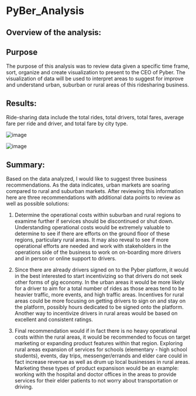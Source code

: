 # PyBer_Analysis

## Overview of the analysis:

## Purpose
The purpose of this analysis was to review data given a specific time frame, sort, organize and create visualization to present to the CEO of Pyber.  The visualization of data will be used to interpret areas to suggest for improve and understand urban, suburban or rural areas of this ridesharing business.

## Results:
 
Ride-sharing data include the total rides, total drivers, total fares, average fare per ride and driver, and total fare by city type. 

![image](https://user-images.githubusercontent.com/85530690/126025065-cf6f9e84-1f26-411a-b6e2-6ba853d7a5e0.png)




![image](https://user-images.githubusercontent.com/85530690/126026356-7dbf5c64-2d60-426b-8a63-4541d52e264e.png)




## Summary:

Based on the data analyzed, I would like to suggest three business recommendations.   As the data indicates, urban markets are soaring compared to rural and suburban markets.   After reviewing this information here are three recommendations with additional data points to review as well as possible solutions:

1. Determine the operational costs within suburban and rural regions to examime further if services should be discontinued or shut down.  Understanding operational costs would be extremely valuable to determine to see if there are efforts on the ground floor of these regions, particulary rural areas.  It may also reveal to see if more operational efforts are needed and work with stakeholders in the operations side of the business to work on on-boarding more drivers and in person or online support to drivers.   

2. Since there are already drivers signed on to the Pyber platform, it would in the best interested to start incentivizing so that drivers do not seek other forms of gig economy.   In the urban areas it would be more likely for a driver to aim for a total number of rides as those areas tend to be heavier traffic, more events, and high traffic areas.   Incentives for rural areas could be more focusing on getting drivers to sign on and stay on the platform, possibly hours dedicated to be signed onto the platform.  Another way to incentivize drivers in rural areas would be based on excellent and consistent ratings.

3. Final recommendation would if in fact there is no heavy operational costs within the rural areas, it would be recommended to focus on target marketing or expanding product features within that region.   Exploring rural areas expansion of services for schools (elementary - high school students), events, day trips, messenger/errands and elder care could in fact increase revenue as well as drum up local businesses in rural areas.   Marketing these types of product expansison would be an example:  working with the hospital and doctor offices in the areas to provide services for their elder patients to not worry about transportation or driving.   
